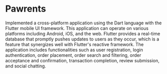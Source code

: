 # Pawrents
Implemented a cross-platform application using the Dart language with the Flutter mobile UI framework. This application can operate on various platforms including Android, iOS, and the web. Flutter provides a real-time database that promptly pushes updates to users as they occur, which is a feature that synergizes well with Flutter's reactive framework. The application includes functionalities such as user registration, login authentication, order placement, order search and filtering, order acceptance and confirmation, transaction completion, review submission, and social chatting.
